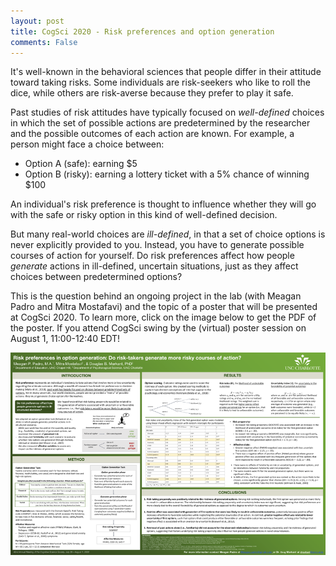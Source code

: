 ```yaml
---
layout: post
title: CogSci 2020 - Risk preferences and option generation
comments: False
---
```


It's well-known in the behavioral sciences that people differ in their attitude toward taking risks. Some individuals are risk-seekers who like to roll the dice, while others are risk-averse because they prefer to play it safe. 

Past studies of risk attitudes have typically focused on *well-defined* choices in which the set of possible actions are predetermined by the researcher and the possible outcomes of each action are known. For example, a person might face a choice between:
- Option A (safe): earning $5
- Option B (risky): earning a lottery ticket with a 5% chance of winning $100

An individual's risk preference is thought to influence whether they will go with the safe or risky option in this kind of well-defined decision.

But many real-world choices are *ill-defined*, in that a set of choice options is never explicitly provided to you. Instead, you have to generate possible courses of action for yourself. Do risk preferences affect how people *generate* actions in ill-defined, uncertain situations, just as they affect choices between predetermined options? 

This is the question behind an ongoing project in the lab (with Meagan Padro and Mitra Mostafavi) and the topic of a poster that will be presented at CogSci 2020. To learn more, click on the image below to get the PDF of the poster. If you attend CogSci swing by the (virtual) poster session on August 1, 11:00-12:40 EDT!

[![cogsci-poster](/assets/2020_CogSci_poster.png)](/assets/2020_CogSci_poster.pdf)
